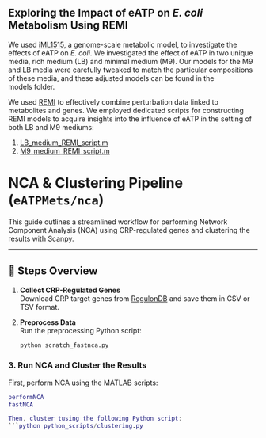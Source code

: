 ## Exploring the Impact of eATP on _E. coli_ Metabolism Using REMI

We used [iML1515](http://bigg.ucsd.edu/models/iML1515), a genome-scale metabolic model, to investigate the effects of eATP on _E. coli_. We investigated the effect of eATP in two unique media, rich medium (LB) and minimal medium (M9). Our models for the M9 and LB media were carefully tweaked to match the particular compositions of these media, and these adjusted models can be found in the models folder.

We used [REMI](https://journals.plos.org/ploscompbiol/article?id=10.1371/journal.pcbi.1007036) to effectively combine perturbation data linked to metabolites and genes. We employed dedicated scripts for constructing REMI models to acquire insights into the influence of eATP in the setting of both LB and M9 mediums:

1. [LB_medium_REMI_script.m](https://github.com/vpandey-om/eATPMets/blob/main/codes/matlabscript/LB_medium_REMI_script.m)
2. [M9_medium_REMI_script.m](https://github.com/vpandey-om/eATPMets/blob/main/codes/matlabscript/M9_medium_REMI_script.m)


# NCA & Clustering Pipeline (`eATPMets/nca`)

This guide outlines a streamlined workflow for performing Network Component Analysis (NCA) using CRP-regulated genes and clustering the results with Scanpy.

---

## 🔹 Steps Overview

1. **Collect CRP-Regulated Genes**  
   Download CRP target genes from [RegulonDB](https://regulondb.ccg.unam.mx/) and save them in CSV or TSV format.

2. **Preprocess Data**  
   Run the preprocessing Python script:
   ```bash
   python scratch_fastnca.py

### 3. Run NCA and Cluster the Results

First, perform NCA using the MATLAB scripts:




```matlab
performNCA
fastNCA

Then, cluster tusing the following Python script:
```python python_scripts/clustering.py


